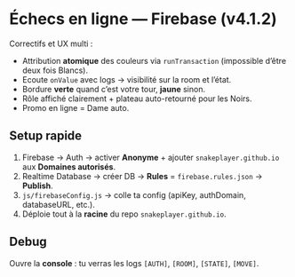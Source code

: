 # Échecs en ligne — Firebase (v4.1.2)

Correctifs et UX multi :
- Attribution **atomique** des couleurs via `runTransaction` (impossible d’être deux fois Blancs).
- Ecoute `onValue` avec logs → visibilité sur la room et l’état.
- Bordure **verte** quand c’est votre tour, **jaune** sinon.
- Rôle affiché clairement + plateau auto-retourné pour les Noirs.
- Promo en ligne = Dame auto.

## Setup rapide
1. Firebase → Auth → activer **Anonyme** + ajouter `snakeplayer.github.io` aux **Domaines autorisés**.
2. Realtime Database → créer DB → **Rules** = `firebase.rules.json` → **Publish**.
3. `js/firebaseConfig.js` → colle ta config (apiKey, authDomain, databaseURL, etc.).
4. Déploie tout à la **racine** du repo `snakeplayer.github.io`.

## Debug
Ouvre la **console** : tu verras les logs `[AUTH]`, `[ROOM]`, `[STATE]`, `[MOVE]`.
